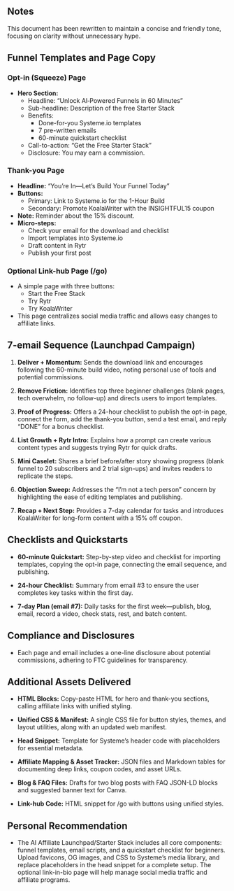 ## Notes
This document has been rewritten to maintain a concise and friendly tone, focusing on clarity without unnecessary hype.

## Funnel Templates and Page Copy

### Opt-in (Squeeze) Page
- **Hero Section:** 
  - Headline: “Unlock AI‑Powered Funnels in 60 Minutes”
  - Sub-headline: Description of the free Starter Stack
  - Benefits:
    - Done-for-you Systeme.io templates
    - 7 pre-written emails
    - 60-minute quickstart checklist
  - Call-to-action: “Get the Free Starter Stack”
  - Disclosure: You may earn a commission.

### Thank-you Page
- **Headline:** “You’re In—Let’s Build Your Funnel Today”
- **Buttons:**
  - Primary: Link to Systeme.io for the 1-Hour Build
  - Secondary: Promote KoalaWriter with the INSIGHTFUL15 coupon
- **Note:** Reminder about the 15% discount.
- **Micro-steps:**
  - Check your email for the download and checklist
  - Import templates into Systeme.io
  - Draft content in Rytr
  - Publish your first post

### Optional Link-hub Page (/go)
- A simple page with three buttons:
  - Start the Free Stack
  - Try Rytr
  - Try KoalaWriter
- This page centralizes social media traffic and allows easy changes to affiliate links.

## 7-email Sequence (Launchpad Campaign)

1. **Deliver + Momentum:** Sends the download link and encourages following the 60-minute build video, noting personal use of tools and potential commissions.
   
2. **Remove Friction:** Identifies top three beginner challenges (blank pages, tech overwhelm, no follow-up) and directs users to import templates.

3. **Proof of Progress:** Offers a 24-hour checklist to publish the opt-in page, connect the form, add the thank-you button, send a test email, and reply “DONE” for a bonus checklist.

4. **List Growth + Rytr Intro:** Explains how a prompt can create various content types and suggests trying Rytr for quick drafts.

5. **Mini Caselet:** Shares a brief before/after story showing progress (blank funnel to 20 subscribers and 2 trial sign-ups) and invites readers to replicate the steps.

6. **Objection Sweep:** Addresses the “I’m not a tech person” concern by highlighting the ease of editing templates and publishing.

7. **Recap + Next Step:** Provides a 7-day calendar for tasks and introduces KoalaWriter for long-form content with a 15% off coupon.

## Checklists and Quickstarts

- **60-minute Quickstart:** Step-by-step video and checklist for importing templates, copying the opt-in page, connecting the email sequence, and publishing.
  
- **24-hour Checklist:** Summary from email #3 to ensure the user completes key tasks within the first day.

- **7-day Plan (email #7):** Daily tasks for the first week—publish, blog, email, record a video, check stats, rest, and batch content.

## Compliance and Disclosures

- Each page and email includes a one-line disclosure about potential commissions, adhering to FTC guidelines for transparency.

## Additional Assets Delivered

- **HTML Blocks:** Copy-paste HTML for hero and thank-you sections, calling affiliate links with unified styling.

- **Unified CSS & Manifest:** A single CSS file for button styles, themes, and layout utilities, along with an updated web manifest.

- **Head Snippet:** Template for Systeme’s header code with placeholders for essential metadata.

- **Affiliate Mapping & Asset Tracker:** JSON files and Markdown tables for documenting deep links, coupon codes, and asset URLs.

- **Blog & FAQ Files:** Drafts for two blog posts with FAQ JSON-LD blocks and suggested banner text for Canva.

- **Link-hub Code:** HTML snippet for /go with buttons using unified styles.

## Personal Recommendation

- The AI Affiliate Launchpad/Starter Stack includes all core components: funnel templates, email scripts, and a quickstart checklist for beginners. Upload favicons, OG images, and CSS to Systeme’s media library, and replace placeholders in the head snippet for a complete setup. The optional link-in-bio page will help manage social media traffic and affiliate programs.